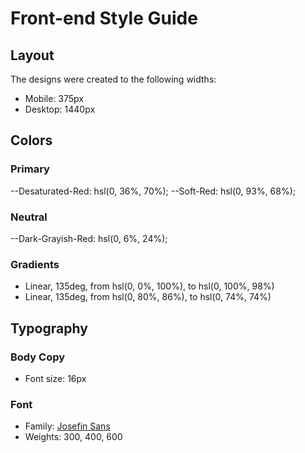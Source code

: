 # Front-end Style Guide

## Layout

The designs were created to the following widths:

- Mobile: 375px
- Desktop: 1440px

## Colors

### Primary

--Desaturated-Red: hsl(0, 36%, 70%);
--Soft-Red: hsl(0, 93%, 68%);

### Neutral

--Dark-Grayish-Red: hsl(0, 6%, 24%);

### Gradients

- Linear, 135deg, from hsl(0, 0%, 100%), to hsl(0, 100%, 98%)
- Linear, 135deg, from hsl(0, 80%, 86%), to hsl(0, 74%, 74%)

## Typography

### Body Copy

- Font size: 16px

### Font

- Family: [Josefin Sans](https://fonts.google.com/specimen/Josefin+Sans)
- Weights: 300, 400, 600
